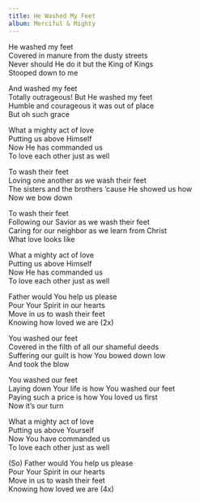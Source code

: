```yaml
---
title: He Washed My Feet
album: Merciful & Mighty
---
```

He washed my feet   
Covered in manure from the dusty streets  
Never should He do it but the King of Kings  
Stooped down to me  

And washed my feet   
Totally outrageous! But He washed my feet  
Humble and courageous it was out of place  
But oh such grace  

What a mighty act of love  
Putting us above Himself  
Now He has commanded us  
To love each other just as well  

To wash their feet  
Loving one another as we wash their feet  
The sisters and the brothers ‘cause He showed us how  
Now we bow down   

To wash their feet  
Following our Savior as we wash their feet  
Caring for our neighbor as we learn from Christ  
What love looks like  

What a mighty act of love  
Putting us above Himself  
Now He has commanded us  
To love each other just as well  

Father would You help us please  
Pour Your Spirit in our hearts  
Move in us to wash their feet  
Knowing how loved we are (2x)  

You washed our feet  
Covered in the filth of all our shameful deeds  
Suffering our guilt is how You bowed down low  
And took the blow  

You washed our feet  
Laying down Your life is how You washed our feet  
Paying such a price is how You loved us first  
Now it’s our turn  

What a mighty act of love  
Putting us above Yourself  
Now You have commanded us  
To love each other just as well  

(So) Father would You help us please  
Pour Your Spirit in our hearts  
Move in us to wash their feet  
Knowing how loved we are (4x)  